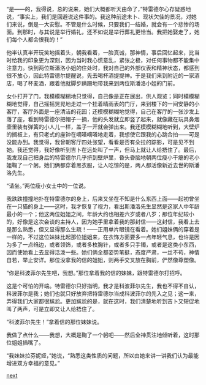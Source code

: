 
“是——的，我得说，总的说来，她们大概都听天由命了，”特雷德尔心存疑惑地说，“事实上，我们是回避说这件事的。我这种前途未卜、现状欠佳的景况，对她们来说，倒是一大安慰。不管是什么时候，只要我们一结婚，就会有一个悲惨的场面。到那时，与其说是举行婚礼，还不如说是举行葬礼更恰当。我把她娶走了，她们每个人都会恨我的！”

他半认真半开玩笑地摇着头，朝我看着，一脸真诚，那神情，事后回忆起来，比当时给我的印象更为深刻，因为当时我心慌意乱，紧张之极，对任何事物都不能集中注意力。快到两位斯潘洛小姐的住处时，我对自己的外部仪表和精神状态，都感到很不放心，因此特雷德尔提醒说，先去喝杯酒提提神。于是我们来到附近的一家酒店，喝了杯麦酒，跟着他就脚步蹒跚地带我来到两位斯潘洛小姐的门前。

女仆打开了门，我模模糊糊地只觉得，自己像是正在展出，供人观览；同时模模糊糊地觉得，自己摇摇晃晃地走过一个挂着晴雨表的门厅，来到楼下的一间安静的小客厅，客厅外面是一座清洁的花园；还模模糊糊地觉得，自己在客厅的一张沙发上落了座，看到特雷德尔把帽子一摘，他的头发就立即竖了起来，就像藏在玩具鼻烟壶里装有弹簧的小人儿一样，盖子一开就会弹出来。我还模模糊糊地听到，大壁炉的搁板上，有只老式的座钟在嘀嗒嘀嗒地走着，我想使它跟我的心跳合拍——可是没能办到。我觉得，我曾朝客厅四处张望，看看是否有朵拉的踪影，可是见不到她。我还觉得，我好像听到吉卜在远处叫了一声，但马上就让人给捂住了。最后，我发现自己把身后的特雷德尔几乎挤到壁炉里，昏头昏脑地朝两位瘦小干瘪的老小姐鞠了一个躬。她们俩都穿着黑衣服，让人吃惊的是，两人都活像新近去世的斯潘洛先生。

“请坐。”两位瘦小女士中的一位说。

我跌跌撞撞地扑在特雷德尔的身上，后来又坐在不知是什么东西上面——起初曾坐在一只猫的身上——这时，我才恢复了视力，看出斯潘洛先生显然是这家人中年龄最小的一个；他这两位姐姐之间，年龄大约也相差六岁或者八岁；那位年纪较小的，好像是这次会谈的主持人，因为她手里拿着我的那封信——这封信，我看上去是那么熟悉，但又显得那么生疏！——正用单片眼镜在看着。她们姐妹俩的穿着是一样的，不过这位妹妹比起那位姐姐来，在衣饰方面要多一点年轻气息，也许是因为多了一点绉边，或者领饰，或者多枚胸针，或者多只手镯，或者是这类小东西，因而使她看上去显得活泼一些。她们俩全都姿势笔挺，态度严肃，一丝不苟，神情自若，举止安详。那位没拿我的信的姐姐，则两手交叉放在胸前，俨然像尊塑像。

“你是科波菲尔先生吧，我想。”那位拿着我的信的妹妹，跟特雷德尔打招呼。

这是个可怕的开端。特雷德尔只好指明，我才是科波菲尔先生，我也不得不自认，科波菲尔是我；她们也就只好放弃把特雷德尔当成科波菲尔的先入之见；这一来，弄得我们大家都很尴尬。更加尴尬的是，就在这时，我们清楚地听到吉卜又短促地叫了两声，可是立即又让人给捂住了。

“科波菲尔先生！”拿着信的那位妹妹说。

我做了点什么——我想，大概是鞠了一个躬吧——然后全神贯注地倾听着，这时那位姐姐插嘴了。

“我妹妹拉芬妮娅，”她说，“熟悉这类性质的问题，所以由她来讲一讲我们认为最能增进双方幸福的意见。”

[next](page523.md)